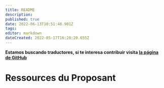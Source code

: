 ```yaml
---
title: README
description: 
published: true
date: 2022-06-13T10:51:48.901Z
tags: 
editor: markdown
dateCreated: 2022-05-17T16:28:20.655Z
---
```


__Estamos buscando traductores, si te interesa contribuir visita [la página de GitHub](https://github.com/Project-Catalyst/project-catalyst.github.io)__


# Ressources du Proposant 

<style>
.theme-default-content:not(.custom){
    max-width:1280px;
}
.resourceCard{
    flex-basis:30%; margin-bottom:1rem
}
</style>
<div style="display:flex; flex-direction:row; flex-wrap:wrap; justify-content:space-evenly; align-content:space-around">
<ResourceCard
    class="resourceCard"
    headerColor="#0088CC"
    title="Submit a proposal"
    subtitle="Official - Ideascale"
    url="https://intercom.help/ideascale/en/articles/682959-submit-an-idea"
    linkText="Go to Page"
    text="Idea submission is one of the key factors in crowdsourcing which initially collects votes and comments from community participants and later goes through various funnels under the supervision of experts and eventually gets implemented in an ideal world. Note: replace idea with proposal in the case of Project Catalyst. " />

<ResourceCard
    class="resourceCard"
    headerColor="#0088CC"
    title="Proposer Guide"
    subtitle="Official - Project Catalyst"
    url="/es/proposers/guide.html"
    target="_self"
    linkText="Go to Page"
    text="Informaion about proposing in Project Catalyst. " />

<ResourceCard
    class="resourceCard"
    headerColor="#0088CC"
    title="Project Catalst Proposers"
    subtitle="Official - t.me/catalystproposers"
    url="https://t.me/catalystproposers"
    linkText="Go to Page"
    text="Welcome proposers! This channel is to support and inspire you with your efforts to create high-quality proposals! " />

<ResourceCard
    class="resourceCard"
    headerColor="#0088CC"
    title="Cardano Official"
    subtitle="t.me/Cardano"
    url="https://t.me/Cardano"
    linkText="Go to Page"
    text="Official Cardano Community Telegram Group, managed by the Cardano Foundation Community Team. " />

<ResourceCard
    class="resourceCard"
    headerColor="#0088CC"
    title="CA Roles & responsibilities"
    subtitle=""
    url="/es/community-advisor/"
    target="_self"
    linkText="Go to Page"
    text="Explanation of Community Advisor (CA) roles and responsibilities " />

</div>
